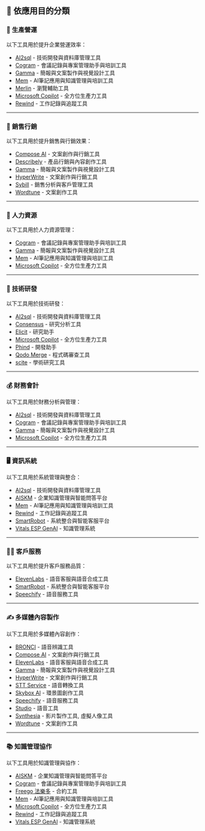 ## 🎯 依應用目的分類

<h3 id="operations">🏢 生產營運</h3>

以下工具用於提升企業營運效率：

- [AI2sql](../../tools/application.md#ai2sql) - 技術開發與資料庫管理工具
- [Cogram](../../tools/application.md#cogram) - 會議記錄與專案管理助手與培訓工具
- [Gamma](../../tools/application.md#gamma) - 簡報與文案製作與視覺設計工具
- [Mem](../../tools/application.md#mem) - AI筆記應用與知識管理與培訓工具
- [Merlin](../../tools/application.md#merlin) - 瀏覽輔助工具
- [Microsoft Copilot](../../tools/application.md#microsoft-copilot) - 全方位生產力工具
- [Rewind](../../tools/application.md#rewind) - 工作記錄與追蹤工具

---

<h3 id="sales-marketing">💼 銷售行銷</h3>

以下工具用於提升銷售與行銷效果：

- [Compose AI](../../tools/application.md#compose-ai) - 文案創作與行銷工具
- [Describely](../../tools/application.md#describely) - 產品行銷與內容創作工具
- [Gamma](../../tools/application.md#gamma) - 簡報與文案製作與視覺設計工具
- [HyperWrite](../../tools/application.md#hyperwrite) - 文案創作與行銷工具
- [Sybill](../../tools/application.md#sybill) - 銷售分析與客戶管理工具
- [Wordtune](../../tools/application.md#wordtune) - 文案創作工具

---

<h3 id="hr">👥 人力資源</h3>

以下工具用於人力資源管理：

- [Cogram](../../tools/application.md#cogram) - 會議記錄與專案管理助手與培訓工具
- [Gamma](../../tools/application.md#gamma) - 簡報與文案製作與視覺設計工具
- [Mem](../../tools/application.md#mem) - AI筆記應用與知識管理與培訓工具
- [Microsoft Copilot](../../tools/application.md#microsoft-copilot) - 全方位生產力工具

---

<h3 id="rd">🔬 技術研發</h3>

以下工具用於技術研發：

- [AI2sql](../../tools/application.md#ai2sql) - 技術開發與資料庫管理工具
- [Consensus](../../tools/application.md#consensus) - 研究分析工具
- [Elicit](../../tools/application.md#elicit) - 研究助手
- [Microsoft Copilot](../../tools/application.md#microsoft-copilot) - 全方位生產力工具
- [Phind](../../tools/application.md#phind) - 開發助手
- [Qodo Merge](../../tools/application.md#qodo-merge) - 程式碼審查工具
- [scite](../../tools/application.md#scite) - 學術研究工具

---

<h3 id="finance">💰 財務會計</h3>

以下工具用於財務分析與管理：

- [AI2sql](../../tools/application.md#ai2sql) - 技術開發與資料庫管理工具
- [Cogram](../../tools/application.md#cogram) - 會議記錄與專案管理助手與培訓工具
- [Gamma](../../tools/application.md#gamma) - 簡報與文案製作與視覺設計工具
- [Microsoft Copilot](../../tools/application.md#microsoft-copilot) - 全方位生產力工具

---

<h3 id="it">🖥️ 資訊系統</h3>

以下工具用於系統管理與整合：

- [AI2sql](../../tools/application.md#ai2sql) - 技術開發與資料庫管理工具
- [AISKM](../../tools/application.md#aiskm) - 企業知識管理與智能問答平台
- [Mem](../../tools/application.md#mem) - AI筆記應用與知識管理與培訓工具
- [Rewind](../../tools/application.md#rewind) - 工作記錄與追蹤工具
- [SmartRobot](../../tools/application.md#smartrobot) - 系統整合與智能客服平台
- [Vitals ESP GenAI](../../tools/application.md#vitals-esp-genai) - 知識管理系統

---

<h3 id="customer-service">👨‍💼 客戶服務</h3>

以下工具用於提升客戶服務品質：

- [ElevenLabs](../../tools/application.md#elevenlabs) - 語音客服與語音合成工具
- [SmartRobot](../../tools/application.md#smartrobot) - 系統整合與智能客服平台
- [Speechify](../../tools/application.md#speechify) - 語音服務工具

---

<h3 id="content">✍️ 多媒體內容製作</h3>

以下工具用於多媒體內容創作：

- [BRONCI](../../tools/application.md#bronci) - 語音辨識工具
- [Compose AI](../../tools/application.md#compose-ai) - 文案創作與行銷工具
- [ElevenLabs](../../tools/application.md#elevenlabs) - 語音客服與語音合成工具
- [Gamma](../../tools/application.md#gamma) - 簡報與文案製作與視覺設計工具
- [HyperWrite](../../tools/application.md#hyperwrite) - 文案創作與行銷工具
- [STT Service](../../tools/application.md#stt-service) - 語音轉換工具
- [Skybox AI](../../tools/application.md#skybox-ai) - 環景圖創作工具
- [Speechify](../../tools/application.md#speechify) - 語音服務工具
- [Studio](../../tools/application.md#studio) - 語音工具
- [Synthesia](../../tools/application.md#synthesia) - 影片製作工具, 虛擬人像工具​
- [Wordtune](../../tools/application.md#wordtune) - 文案創作工具

---

<h3 id="km">📚 知識管理協作</h3>

以下工具用於知識管理與協作：

- [AISKM](../../tools/application.md#aiskm) - 企業知識管理與智能問答平台
- [Cogram](../../tools/application.md#cogram) - 會議記錄與專案管理助手與培訓工具
- [Freego 法樂多](../../tools/application.md#freego) - 合約工具
- [Mem](../../tools/application.md#mem) - AI筆記應用與知識管理與培訓工具
- [Microsoft Copilot](../../tools/application.md#microsoft-copilot) - 全方位生產力工具
- [Rewind](../../tools/application.md#rewind) - 工作記錄與追蹤工具
- [Vitals ESP GenAI](../../tools/application.md#vitals-esp-genai) - 知識管理系統

